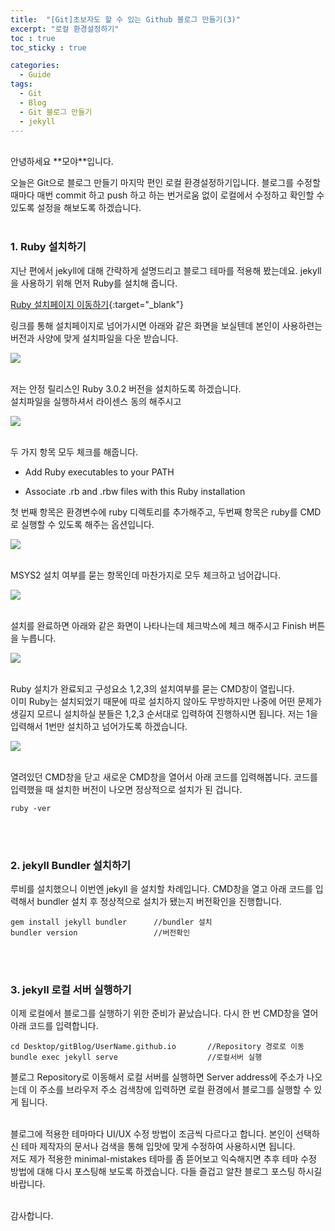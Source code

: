 ```yaml
---
title:  "[Git]초보자도 할 수 있는 Github 블로그 만들기(3)"
excerpt: "로컬 환경설정하기"
toc : true
toc_sticky : true

categories:
  - Guide
tags: 
  - Git 
  - Blog
  - Git 블로그 만들기
  - jekyll
---
```


<br/>
안녕하세요 **모야**입니다.

오늘은 Git으로 블로그 만들기 마지막 편인 로컬 환경설정하기입니다.
블로그를 수정할 때마다 매번 commit 하고 push 하고 하는 번거로움 없이 로컬에서 수정하고 확인할 수 있도록
설정을 해보도록 하겠습니다.<br/><br/>


### 1. Ruby 설치하기

지난 편에서 jekyll에 대해 간략하게 설명드리고 블로그 테마를 적용해 봤는데요. jekyll을 사용하기 위해 먼저 Ruby를 설치해 줍니다.

 [Ruby 설치페이지 이동하기](https://rubyinstaller.org/downloads/){:target="_blank"}

링크를 통해 설치페이지로 넘어가시면 아래와 같은 화면을 보실텐데 본인이 사용하련는 버전과 사양에 맞게 설치파일을 다운 받습니다.

<img src="/assets/images/ruby_install_page.PNG"><br/><br/>


저는 안정 릴리스인 Ruby 3.0.2 버전을 설치하도록 하겠습니다.<br/>
설치파일을 실행하셔서 라이센스 동의 해주시고

<img src="/assets/images/ruby_install_license.PNG"><br/><br/>


두 가지 항목 모두 체크를 해줍니다.

* Add Ruby executables to your PATH
  
* Associate .rb and .rbw files with this Ruby installation


첫 번째 항목은 환경변수에 ruby 디렉토리를 추가해주고, 두번째 항목은 ruby를 CMD로 실행할 수 있도록 해주는 옵션입니다.

<img src="/assets/images/ruby_install_setup.PNG"><br/><br/>


MSYS2 설치 여부를 묻는 항목인데 마찬가지로 모두 체크하고 넘어갑니다.

<img src="/assets/images/ruby_install_setup2.PNG"><br/><br/>


설치를 완료하면 아래와 같은 화면이 나타나는데 체크박스에 체크 해주시고 Finish 버튼을 누릅니다.

<img src="/assets/images/ruby_install_complete.PNG"><br/><br/>


Ruby 설치가 완료되고 구성요소 1,2,3의 설치여부를 묻는 CMD창이 열립니다.<br/> 이미 Ruby는 설치되었기 때문에 따로 설치하지 않아도 무방하지만 나중에 어떤 문제가 생길지 모르니 설치하실 분들은 1,2,3 순서대로 입력하여 진행하시면 됩니다. 저는 1을 입력해서 1번만 설치하고 넘어가도록 하겠습니다.

<img src="/assets/images/ruby_cmd1.PNG"><br/><br/>


열려있던 CMD창을 닫고 새로운 CMD창을 열어서 아래 코드를 입력해봅니다.
코드를 입력했을 때 설치한 버전이 나오면 정상적으로 설치가 된 겁니다.

    ruby -ver

<br/><br/>



### 2. jekyll Bundler 설치하기


루비를 설치했으니 이번엔 jekyll 을 설치할 차례입니다. CMD창을 열고 아래 코드를 입력해서
bundler 설치 후 정상적으로 설치가 됐는지 버전확인을 진행합니다.

    gem install jekyll bundler      //bundler 설치
    bundler version                 //버전확인


<br/><br/>

### 3. jekyll 로컬 서버 실행하기

이제 로컬에서 블로그를 실행하기 위한 준비가 끝났습니다.
다시 한 번 CMD창을 열어 아래 코드를 입력합니다.

    cd Desktop/gitBlog/UserName.github.io       //Repository 경로로 이동
    bundle exec jekyll serve                    //로컬서버 실행

블로그 Repository로 이동해서 로컬 서버를 실행하면 Server address에 주소가 나오는데 이 주소를 브라우저 주소 검색창에 입력하면 로컬 환경에서 블로그를 실행할 수 있게 됩니다.<br/><br/>



블로그에 적용한 테마마다 UI/UX 수정 방법이 조금씩 다르다고 합니다. 본인이 선택하신 테마 제작자의 문서나 검색을 통해 입맛에 맞게 수정하여 사용하시면 됩니다.<br/> 저도 제가 적용한 minimal-mistakes 테마를 좀 뜯어보고 익숙해지면 추후 테마 수정 방법에 대해 다시 포스팅해 보도록 하겠습니다. 다들 즐겁고 알찬 블로그 포스팅 하시길 바랍니다.<br/><br/>

감사합니다.<br/><br/>






